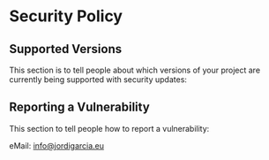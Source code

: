 # Security Policy

## Supported Versions

This section is to tell people about which versions of your project are
currently being supported with security updates:


## Reporting a Vulnerability

This section to tell people how to report a vulnerability:

eMail: info@jordigarcia.eu
